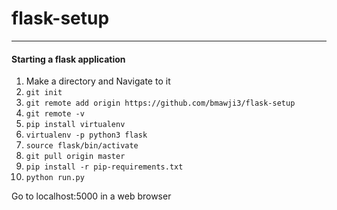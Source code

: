 # flask-setup
---
#### Starting a flask application

1. Make a directory and Navigate to it
2. `git init`
3. `git remote add origin https://github.com/bmawji3/flask-setup`
4. `git remote -v`
5. `pip install virtualenv`
6. `virtualenv -p python3 flask`
7. `source flask/bin/activate`
8. `git pull origin master`
9. `pip install -r pip-requirements.txt`
10. `python run.py`

Go to localhost:5000 in a web browser
